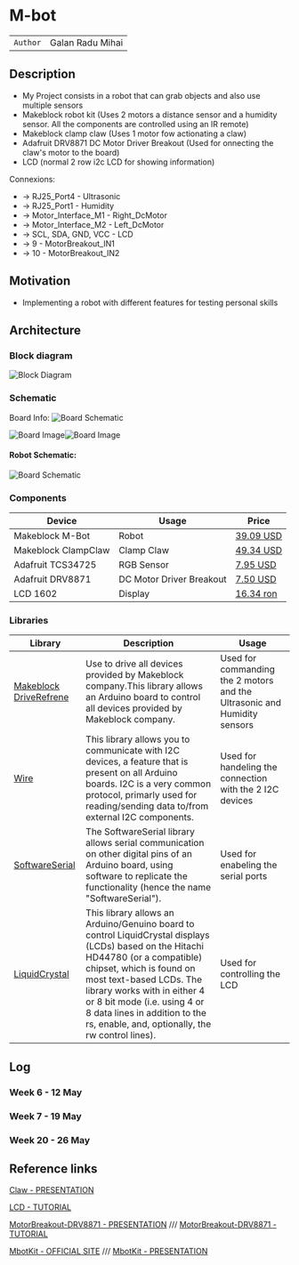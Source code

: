 # M-bot

| | |
|-|-|
|`Author` | Galan Radu Mihai

## Description 
- My Project consists in a robot that can grab objects and also use multiple sensors
- Makeblock robot kit (Uses 2 motors a distance sensor and a humidity sensor. All the components are controlled using an IR remote)
- Makeblock clamp claw (Uses 1 motor fow actionating a claw)
- Adafruit DRV8871 DC Motor Driver Breakout (Used for onnecting the claw's motor to the board)
- LCD (normal 2 row i2c LCD for showing information)

Connexions:
- -> RJ25_Port4 - Ultrasonic
- -> RJ25_Port1 - Humidity
- -> Motor_Interface_M1 - Right_DcMotor
- -> Motor_Interface_M2 - Left_DcMotor
- -> SCL, SDA, GND, VCC - LCD
- -> 9 - MotorBreakout_IN1
- -> 10 - MotorBreakout_IN2

## Motivation 
- Implementing a robot with different features for testing personal skills

## Architecture 

### Block diagram

<!-- Make sure the path to the picture is correct -->
![Block Diagram](Images/RobotDiagram.png)

### Schematic
Board Info:
![Board Schematic](Images/mCoreSchematic.png)

![Board Image](Images/mCoreBoard.png)![Board Image](Images/mCore.png)

#### Robot Schematic:
![Board Schematic](Images/RobotSchematic.png)

### Components


<!-- This is just an example, fill in with your actual components -->

| Device | Usage | Price |
|--------|--------|-------|
| Makeblock M-Bot | Robot | [39.09 USD](https://lurnbot.com/products/mbot-1-1-kit) |
| Makeblock ClampClaw | Clamp Claw | [49.34 USD](https://www.ebay.com/itm/164763774166?norover=1&mkevt=1&mkrid=711-167022-134087-1&mkcid=2&itemid=164763774166&targetid=295607582760&device=c&mktype=pla&googleloc=1011795&poi=&campaignid=20797276787&mkgroupid=155163399079&rlsatarget=pla-295607582760&abcId=&merchantid=119648210&gad_source=1&gclid=Cj0KCQjwxeyxBhC7ARIsAC7dS39oCInXtvBG4IH2cqkYi16xqXIpzWnOMBzTYvEVfe0y0GU000InjBIaAm8JEALw_wcB) |
| Adafruit TCS34725 | RGB Sensor | [7.95 USD](https://www.adafruit.com/product/1334) |
| Adafruit DRV8871  | DC Motor Driver Breakout | [7.50 USD](https://www.adafruit.com/product/3190) |
| LCD 1602  | Display | [16.34 ron](https://www.optimusdigital.ro/ro/optoelectronice-lcd-uri/2894-lcd-cu-interfata-i2c-si-backlight-albastru.html?gad_source=1&gclid=Cj0KCQjwxeyxBhC7ARIsAC7dS39htfgFEvUUoPI9yNqkE4WZvx3a_p_euAhIuBVSOkLbhWfzMVeu4oEaArfyEALw_wcB) |


### Libraries

<!-- This is just an example, fill in the table with your actual components -->

| Library | Description | Usage |
|---------|-------------|-------|
| [Makeblock Drive](https://github.com/nbourre/Makeblock-Libraries)[Refrene](https://www.arduino.cc/reference/en/libraries/makeblockdrive/) | Use to drive all devices provided by Makeblock company.This library allows an Arduino board to control all devices provided by Makeblock company. | Used for commanding the 2 motors and the Ultrasonic and Humidity sensors  |
| [Wire](https://github.com/arduino/ArduinoCore-avr/blob/master/libraries/Wire/src/Wire.h) | This library allows you to communicate with I2C devices, a feature that is present on all Arduino boards. I2C is a very common protocol, primarly used for reading/sending data to/from external I2C components.  | Used for handeling the connection with the 2 I2C devices  |
| [SoftwareSerial](https://github.com/arduino/ArduinoCore-avr/blob/master/libraries/SoftwareSerial/src/SoftwareSerial.h) | The SoftwareSerial library allows serial communication on other digital pins of an Arduino board, using software to replicate the functionality (hence the name "SoftwareSerial").  | Used for enabeling the serial ports |
| [LiquidCrystal](https://github.com/arduino-libraries/LiquidCrystal) | This library allows an Arduino/Genuino board to control LiquidCrystal displays (LCDs) based on the Hitachi HD44780 (or a compatible) chipset, which is found on most text-based LCDs. The library works with in either 4 or 8 bit mode (i.e. using 4 or 8 data lines in addition to the rs, enable, and, optionally, the rw control lines). |  Used for controlling the LCD |

## Log

<!-- write every week your progress here -->

### Week 6 - 12 May

### Week 7 - 19 May

### Week 20 - 26 May


## Reference links

<!-- Fill in with appropriate links and link titles -->

[Claw - PRESENTATION](https://www.youtube.com/watch?app=desktop&v=9xSvRSg7VZA)

[LCD - TUTORIAL](https://www.youtube.com/watch?v=s_-nIgo71_w)

[MotorBreakout-DRV8871 - PRESENTATION](https://learn.adafruit.com/adafruit-drv8871-brushed-dc-motor-driver-breakout/overview) ///
[MotorBreakout-DRV8871 - TUTORIAL](https://www.youtube.com/watch?v=9Ye1HgJaeVI&t=40s)

[MbotKit - OFFICIAL SITE](https://www.makeblock.com/pages/mbot-robot-kit) ///
[MbotKit - PRESENTATION](https://www.youtube.com/watch?v=ZNcebanW_pQ)



